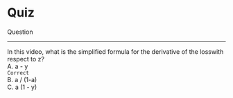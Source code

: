# Quiz

Question

---

In this video, what is the simplified formula for the derivative of the losswith respect to z?  
A. a - y  
`Correct`  
B. a / (1-a)  
C. a (1 - y)

